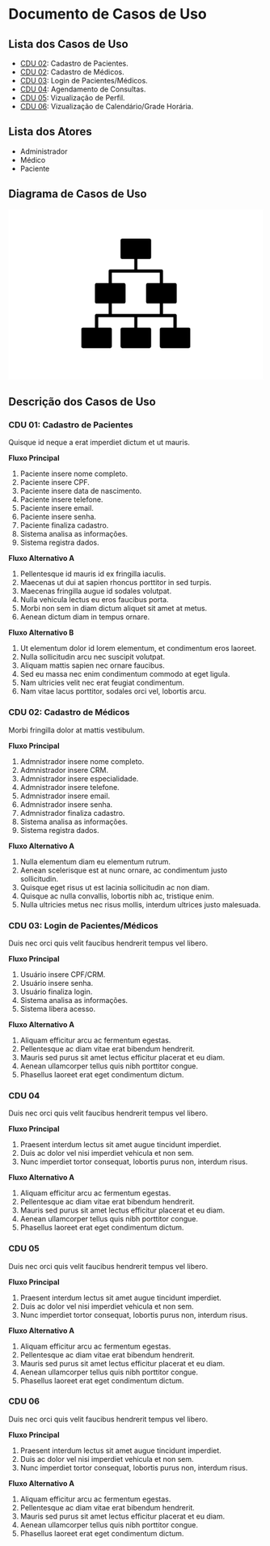 # Documento de Casos de Uso

## Lista dos Casos de Uso

 - [CDU 02](#CDU-01): Cadastro de Pacientes.
 - [CDU 02](#CDU-02): Cadastro de Médicos.
 - [CDU 03](#CDU-03): Login de Pacientes/Médicos.
 - [CDU 04](#CDU-04): Agendamento de Consultas.
 - [CDU 05](#CDU-05): Vizualização de Perfil.
 - [CDU 06](#CDU-06): Vizualização de Calendário/Grade Horária.


## Lista dos Atores

 - Administrador
 - Médico
 - Paciente

## Diagrama de Casos de Uso

![Diagrama de Casos de Uso](diagrama-exemplo.png)

## Descrição dos Casos de Uso

### CDU 01: **Cadastro de Pacientes**

Quisque id neque a erat imperdiet dictum et ut mauris.

**Fluxo Principal**

1. Paciente insere nome completo.
2. Paciente insere CPF.
3. Paciente insere data de nascimento.
4. Paciente insere telefone.
5. Paciente insere email.
6. Paciente insere senha.
7. Paciente finaliza cadastro.
8. Sistema analisa as informações.
9. Sistema registra dados.

**Fluxo Alternativo A**

1. Pellentesque id mauris id ex fringilla iaculis.
2. Maecenas ut dui at sapien rhoncus porttitor in sed turpis.
3. Maecenas fringilla augue id sodales volutpat.
4. Nulla vehicula lectus eu eros faucibus porta.
5. Morbi non sem in diam dictum aliquet sit amet at metus.
6. Aenean dictum diam in tempus ornare.

**Fluxo Alternativo B**

1. Ut elementum dolor id lorem elementum, et condimentum eros laoreet.
2. Nulla sollicitudin arcu nec suscipit volutpat.
3. Aliquam mattis sapien nec ornare faucibus.
4. Sed eu massa nec enim condimentum commodo at eget ligula.
5. Nam ultricies velit nec erat feugiat condimentum.
6. Nam vitae lacus porttitor, sodales orci vel, lobortis arcu.


### CDU 02: Cadastro de Médicos

Morbi fringilla dolor at mattis vestibulum.

**Fluxo Principal**

1. Admnistrador insere nome completo.
2. Admnistrador insere CRM.
3. Admnistrador insere especialidade.
4. Admnistrador insere telefone.
5. Admnistrador insere email.
6. Admnistrador insere senha.
7. Admnistrador finaliza cadastro.
8. Sistema analisa as informações.
9. Sistema registra dados.

**Fluxo Alternativo A**

1. Nulla elementum diam eu elementum rutrum.
2. Aenean scelerisque est at nunc ornare, ac condimentum justo sollicitudin.
3. Quisque eget risus ut est lacinia sollicitudin ac non diam.
4. Quisque ac nulla convallis, lobortis nibh ac, tristique enim.
5. Nulla ultricies metus nec risus mollis, interdum ultrices justo malesuada.

### CDU 03: Login de Pacientes/Médicos

Duis nec orci quis velit faucibus hendrerit tempus vel libero.

**Fluxo Principal**

1. Usuário insere CPF/CRM.
2. Usuário insere senha.
3. Usuário finaliza login.
4. Sistema analisa as informações.
5. Sistema libera acesso.

**Fluxo Alternativo A**

1. Aliquam efficitur arcu ac fermentum egestas.
2. Pellentesque ac diam vitae erat bibendum hendrerit.
3. Mauris sed purus sit amet lectus efficitur placerat et eu diam.
4. Aenean ullamcorper tellus quis nibh porttitor congue.
5. Phasellus laoreet erat eget condimentum dictum.

### CDU 04

Duis nec orci quis velit faucibus hendrerit tempus vel libero.

**Fluxo Principal**

1. Praesent interdum lectus sit amet augue tincidunt imperdiet.
2. Duis ac dolor vel nisi imperdiet vehicula et non sem.
3. Nunc imperdiet tortor consequat, lobortis purus non, interdum risus.

**Fluxo Alternativo A**

1. Aliquam efficitur arcu ac fermentum egestas.
2. Pellentesque ac diam vitae erat bibendum hendrerit.
3. Mauris sed purus sit amet lectus efficitur placerat et eu diam.
4. Aenean ullamcorper tellus quis nibh porttitor congue.
5. Phasellus laoreet erat eget condimentum dictum.

### CDU 05

Duis nec orci quis velit faucibus hendrerit tempus vel libero.

**Fluxo Principal**

1. Praesent interdum lectus sit amet augue tincidunt imperdiet.
2. Duis ac dolor vel nisi imperdiet vehicula et non sem.
3. Nunc imperdiet tortor consequat, lobortis purus non, interdum risus.

**Fluxo Alternativo A**

1. Aliquam efficitur arcu ac fermentum egestas.
2. Pellentesque ac diam vitae erat bibendum hendrerit.
3. Mauris sed purus sit amet lectus efficitur placerat et eu diam.
4. Aenean ullamcorper tellus quis nibh porttitor congue.
5. Phasellus laoreet erat eget condimentum dictum.

### CDU 06

Duis nec orci quis velit faucibus hendrerit tempus vel libero.

**Fluxo Principal**

1. Praesent interdum lectus sit amet augue tincidunt imperdiet.
2. Duis ac dolor vel nisi imperdiet vehicula et non sem.
3. Nunc imperdiet tortor consequat, lobortis purus non, interdum risus.

**Fluxo Alternativo A**

1. Aliquam efficitur arcu ac fermentum egestas.
2. Pellentesque ac diam vitae erat bibendum hendrerit.
3. Mauris sed purus sit amet lectus efficitur placerat et eu diam.
4. Aenean ullamcorper tellus quis nibh porttitor congue.
5. Phasellus laoreet erat eget condimentum dictum.


